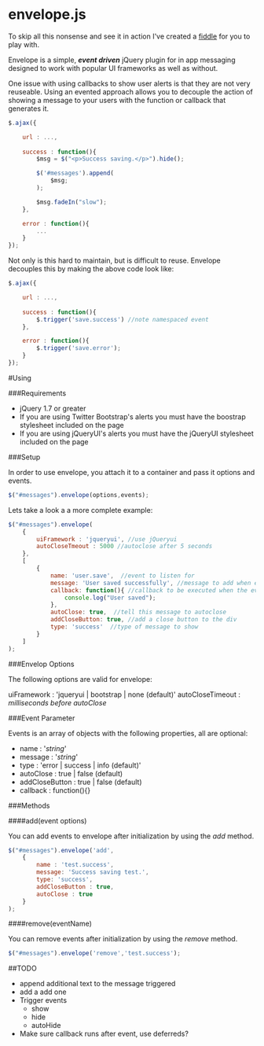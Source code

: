 envelope.js
===========
To skip all this nonsense and see it in action I've created a <a href="http://jsfiddle.net/bittersweetryan/GbAfk/" target="_blank">fiddle</a> for you to play with.

Envelope is a simple, _**event driven**_ jQuery plugin for in app messaging designed to work with popular UI frameworks as well as without. 

One issue with using callbacks to show user alerts is that they are not very reuseable. Using an evented approach allows you to decouple the action of showing a message to your users with the function or callback that generates it.

```js
$.ajax({

	url : ...,
	
	success : function(){
		$msg = $("<p>Success saving.</p>").hide();

		$('#messages').append(
			$msg;
		);

		$msg.fadeIn("slow");
	},

	error : function(){
		...
	}
}); 
```

Not only is this hard to maintain, but is difficult to reuse.  Envelope decouples this by making the above code look like:

```js
$.ajax({

	url : ...,
	
	success : function(){
		$.trigger('save.success') //note namespaced event
	},

	error : function(){
		$.trigger('save.error');
	}
});
``` 

#Using

###Requirements

 * jQuery 1.7 or greater
 * If you are using Twitter Bootstrap's alerts you must have the boostrap stylesheet included on the page
 * If you are using jQueryUI's alerts you must have the jQueryUI stylesheet included on the page

###Setup

In order to use envelope, you attach it to a container and pass it options and events.

```js
$("#messages").envelope(options,events);
```

Lets take a look a a more complete example: 

```js
$("#messages").envelope(
	{
		uiFramework : 'jqueryui', //use jQueryui
		autoCloseTmeout : 5000 //autoclose after 5 seconds
	},
	[
		{
			name: 'user.save',  //event to listen for
			message: 'User saved successfully', //message to add when event is triggered
			callback: function(){ //callback to be executed when the event is triggered
				console.log("User saved");
			},
			autoClose: true,  //tell this message to autoclose
			addCloseButton: true, //add a close button to the div
			type: 'success'  //type of message to show
		}
	]
);
```



###Envelop Options

The following options are valid for envelope: 

uiFramework : 'jqueryui | bootstrap | none (default)'
autoCloseTimeout : _milliseconds before autoClose_

###Event Parameter

Events is an array of objects with the following properties, all are optional:
 
 * name : '_string_'
 * message : '_string_'
 * type : 'error | success | info (default)' 
 * autoClose : true | false (default)
 * addCloseButton : true | false (default)
 * callback : function(){}

###Methods

####add(event options)

You can add events to envelope after initialization by using the _add_ method.  

```js
$("#messages").envelope('add',
	{
		name : 'test.success',
		message: 'Success saving test.',
		type: 'success',
		addCloseButton : true,
		autoClose : true
	}
);
```

####remove(eventName)

You can remove events after initialization by using the _remove_ method.

```js
$("#messages").envelope('remove','test.success');
```

##TODO
 * append additional text to the message triggered
 * add a add one
 * Trigger events
     * show
     * hide
     * autoHide
 * Make sure callback runs after event, use deferreds? 